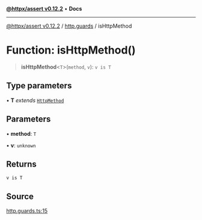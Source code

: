 [**@httpx/assert v0.12.2**](../../README.md) • **Docs**

***

[@httpx/assert v0.12.2](../../README.md) / [http.guards](../README.md) / isHttpMethod

# Function: isHttpMethod()

> **isHttpMethod**\<`T`\>(`method`, `v`): `v is T`

## Type parameters

• **T** *extends* [`HttpMethod`](../../http.types/type-aliases/HttpMethod.md)

## Parameters

• **method**: `T`

• **v**: `unknown`

## Returns

`v is T`

## Source

[http.guards.ts:15](https://github.com/belgattitude/httpx/blob/736f60a5e7cab55c1cdb451c3a30a47ad2eca5ed/packages/assert/src/http.guards.ts#L15)
